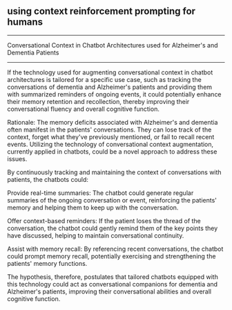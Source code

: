 ## using context reinforcement prompting for humans
---

Conversational Context in Chatbot Architectures used for Alzheimer's and Dementia Patients

---

If the technology used for augmenting conversational context in chatbot architectures is tailored for a specific use case, such as tracking the conversations of dementia and Alzheimer's patients and providing them with summarized reminders of ongoing events, it could potentially enhance their memory retention and recollection, thereby improving their conversational fluency and overall cognitive function.

Rationale: The memory deficits associated with Alzheimer's and dementia often manifest in the patients' conversations. They can lose track of the context, forget what they've previously mentioned, or fail to recall recent events. Utilizing the technology of conversational context augmentation, currently applied in chatbots, could be a novel approach to address these issues.

By continuously tracking and maintaining the context of conversations with patients, the chatbots could:

Provide real-time summaries: The chatbot could generate regular summaries of the ongoing conversation or event, reinforcing the patients' memory and helping them to keep up with the conversation.

Offer context-based reminders: If the patient loses the thread of the conversation, the chatbot could gently remind them of the key points they have discussed, helping to maintain conversational continuity.

Assist with memory recall: By referencing recent conversations, the chatbot could prompt memory recall, potentially exercising and strengthening the patients' memory functions.

The hypothesis, therefore, postulates that tailored chatbots equipped with this technology could act as conversational companions for dementia and Alzheimer's patients, improving their conversational abilities and overall cognitive function.
